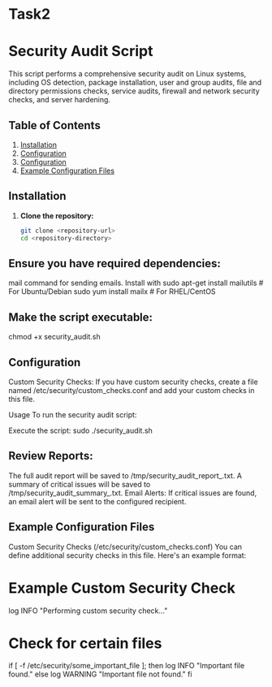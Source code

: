 # Task2

# Security Audit Script

This script performs a comprehensive security audit on Linux systems, including OS detection, package installation, user and group audits, file and directory permissions checks, service audits, firewall and network security checks, and server hardening.

## Table of Contents
1. [Installation](#installation)
2. [Configuration](#configuration)
3. [Configuration](#Review_Reports)
4. [Example Configuration Files](#example-configuration-files)


## Installation

1. **Clone the repository:**
   ```bash
   git clone <repository-url>
   cd <repository-directory>

## Ensure you have required dependencies:

mail command for sending emails. Install with
sudo apt-get install mailutils # For Ubuntu/Debian
sudo yum install mailx # For RHEL/CentOS
## Make the script executable:
chmod +x security_audit.sh


## Configuration
Custom Security Checks: If you have custom security checks, create a file named /etc/security/custom_checks.conf and add your custom checks in this file.

Usage
To run the security audit script:

Execute the script:
sudo ./security_audit.sh

## Review Reports:

The full audit report will be saved to /tmp/security_audit_report_<timestamp>.txt.
A summary of critical issues will be saved to /tmp/security_audit_summary_<timestamp>.txt.
Email Alerts: If critical issues are found, an email alert will be sent to the configured recipient.

## Example Configuration Files
Custom Security Checks (/etc/security/custom_checks.conf)
You can define additional security checks in this file. Here's an example format:

# Example Custom Security Check
log INFO "Performing custom security check..."

# Check for certain files
if [ -f /etc/security/some_important_file ]; then
    log INFO "Important file found."
else
    log WARNING "Important file not found."
fi



